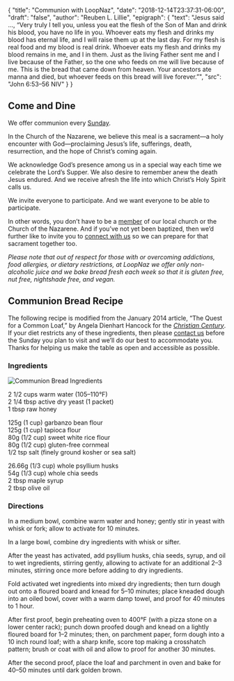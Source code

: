 {
	"title": "Communion with LoopNaz",
	"date": "2018-12-14T23:37:31-06:00",
	"draft": "false",
	"author": "Reuben L. Lillie",
	"epigraph": {
		"text": "Jesus said &hellip;, “Very truly I tell you, unless you eat the flesh of the Son of Man and drink his blood, you have no life in you. Whoever eats my flesh and drinks my blood has eternal life, and I will raise them up at the last day. For my flesh is real food and my blood is real drink. Whoever eats my flesh and drinks my blood remains in me, and I in them. Just as the living Father sent me and I live because of the Father, so the one who feeds on me will live because of me. This is the bread that came down from heaven. Your ancestors ate manna and died, but whoever feeds on this bread will live forever.”",
		"src": "John 6:53–56 NIV"
	}
}

## Come and Dine

We offer communion every [Sunday][sunday].

In the Church of the Nazarene, we believe this meal is a sacrament—a holy encounter with God—proclaiming Jesus’s life, sufferings, death, resurrection, and the hope of Christ’s coming again.

We acknowledge God’s presence among us in a special way each time we celebrate the Lord’s Supper. We also desire to remember anew the death Jesus endured. And we receive afresh the life into which Christ’s Holy Spirit calls us.

We invite everyone to participate. And we want everyone to be able to participate.

In other words, you don’t have to be a [member][membership] of our local church or the Church of the Nazarene. And if you’ve not yet been baptized, then we’d further like to invite you to [connect with us][contact] so we can prepare for that sacrament together too.

_Please note that out of respect for those with or overcoming addictions, food allergies, or dietary restrictions, at LoopNaz we offer only non-alcoholic juice and we bake bread fresh each week so that it is gluten free, nut free, nightshade free, and vegan._

## Communion Bread Recipe

The following recipe is modified from the January 2014 article, “The Quest for a Common Loaf,” by Angela Dienhart Hancock for the [_Christian Century_][common-loaf]. If your diet restricts any of these ingredients, then please [contact us][contact] before the Sunday you plan to visit and we’ll do our best to accommodate you. Thanks for helping us make the table as open and accessible as possible.

### Ingredients

![Communion Bread Ingredients][communion-bread-ingredients]

2 1/2 cups warm water (105–110°F)<br/>
2 1/4 tbsp active dry yeast (1 packet)<br/>
1 tbsp raw honey

125g (1 cup) garbanzo bean flour<br/>
125g (1 cup) tapioca flour<br/>
80g (1/2 cup) sweet white rice flour<br/>
80g (1/2 cup) gluten-free cornmeal<br/>
1/2 tsp salt (finely ground kosher or sea salt)

26.66g (1/3 cup) whole psyllium husks <br/>
54g (1/3 cup) whole chia seeds<br/>
2 tbsp maple syrup<br/>
2 tbsp olive oil

### Directions

In a medium bowl, combine warm water and honey; gently stir in yeast with whisk or fork; allow to activate for 10 minutes.

In a large bowl, combine dry ingredients with whisk or sifter.

After the yeast has activated, add psyllium husks, chia seeds, syrup, and oil to wet ingredients, stirring gently, allowing to activate for an additional 2–3 minutes, stirring once more before adding to dry ingredients.

Fold activated wet ingredients into mixed dry ingredients; then turn dough out onto a floured board and knead for 5–10 minutes; place kneaded dough into an oiled bowl, cover with a warm damp towel, and proof for 40 minutes to 1 hour.

After first proof, begin preheating oven to 400°F (with a pizza stone on a lower center rack); punch down proofed dough and knead on a lightly floured board for 1–2 minutes; then, on parchment paper, form dough into a 10 inch round loaf; with a sharp knife, score top making a crosshatch pattern; brush or coat with oil and allow to proof for another 30 minutes.

After the second proof, place the loaf and parchment in oven and bake for 40–50 minutes until dark golden brown.

[common-loaf]: https://www.christiancentury.org/blogs/archive/2014-01/quest-common-loaf
[communion-bread-ingredients]: /img/jpg/communion-bread-ingredients.jpg
[contact]: /contact/
[membership]: /join/membership/
[sunday]: /join/sunday/
